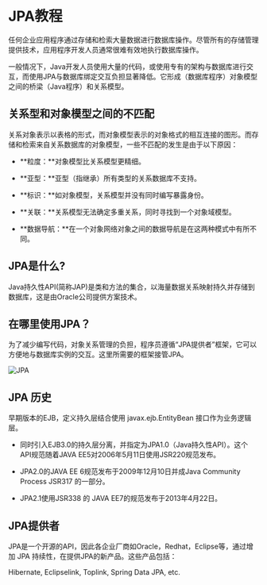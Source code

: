 # JPA教程

任何企业应用程序通过存储和检索大量数据进行数据库操作。尽管所有的存储管理提供技术，应用程序开发人员通常很难有效地执行数据库操作。

一般情况下，Java开发人员使用大量的代码，或使用专有的架构与数据库进行交互，而使用JPA与数据库绑定交互负担显著降低。它形成（数据库程序）对象模型之间的桥梁（Java程序）和关系模型。

## 关系型和对象模型之间的不匹配

关系对象表示以表格的形式，而对象模型表示的对象格式的相互连接的图形。而存储和检索来自关系数据库的对象模型，一些不匹配的发生是由于以下原因：

*   **粒度：**对象模型比关系模型更精细。

*   **亚型：**亚型（指继承）所有类型的关系数据库不支持。

*   **标识：**如对象模型，关系模型并没有同时编写暴露身份。

*   **关联：**关系模型无法确定多重关系，同时寻找到一个对象域模型。

*   **数据导航：**在一个对象网络对象之间的数据导航是在这两种模式中有所不同。

## JPA是什么?

Java持久性API(简称JAP)是类和方法的集合，以海量数据关系映射持久并存储到数据库，这是由Oracle公司提供方案技术。

## 在哪里使用JPA？

为了减少编写代码，对象关系管理的负担，程序员遵循“JPA提供者”框架，它可以方便地与数据库实例的交互。这里所需要的框架接管JPA。

![JPA](http://www.yiibai.com/jpa/images/jpa_provider.png)

## JPA 历史

早期版本的EJB，定义持久层结合使用 javax.ejb.EntityBean 接口作为业务逻辑层。

*   同时引入EJB3.0的持久层分离，并指定为JPA1.0（Java持久性API）。这个API规范随着JAVA EE5对2006年5月11日使用JSR220规范发布。

*   JPA2.0的JAVA EE 6规范发布于2009年12月10日并成Java Community Process JSR317 的一部分。

*   JPA2.1使用JSR338 的 JAVA EE7的规范发布于2013年4月22日。

## JPA提供者

JPA是一个开源的API，因此各企业厂商如Oracle，Redhat，Eclipse等，通过增加 JPA 持续性，在提供JPA的新产品。这些产品包括：

Hibernate, Eclipselink, Toplink, Spring Data JPA, etc.

